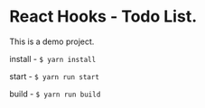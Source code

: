 
# React Hooks - Todo List.

This is a demo project.

install - `$ yarn install`

start -  `$ yarn run start`

build -  `$ yarn run build`




